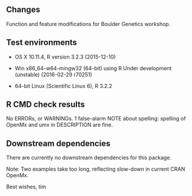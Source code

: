 ## Changes
Function and feature modifications for Boulder Genetics workshop.

## Test environments
* OS X 10.11.4, R version 3.2.3 (2015-12-10)
* Win x86_64-w64-mingw32 (64-bit) using R Under development (unstable) (2016-02-29 r70251)

* 64-bit Linux (Scientific Linux 6), R 3.2.2

## R CMD check results

No ERRORs, or WARNINGs. 1 false-alarm NOTE about spelling:
 spelling of OpenMx and umx in DESCRIPTION are fine.

## Downstream dependencies

There are currently no downstream dependencies for this package.

Note: Two examples take too long, reflecting slow-down in current CRAN OpenMx.

Best wishes, tim